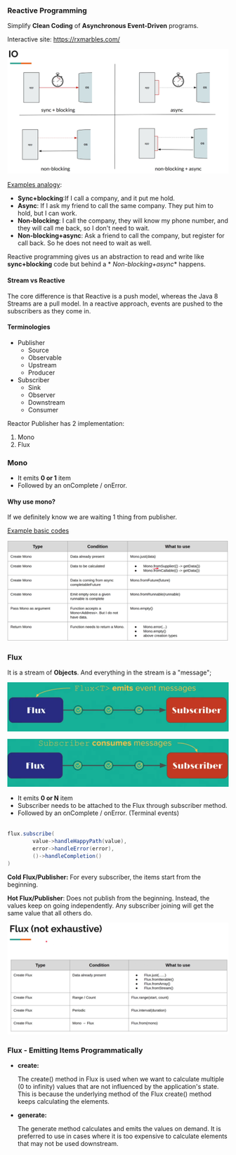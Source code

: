 ### Reactive Programming

Simplify **Clean Coding** of **Asynchronous Event-Driven** programs.

Interactive site: https://rxmarbles.com/

![img](../../../../../main/resources/reactive/img.png)

<u>Examples analogy</u>:

- **Sync+blocking**:If I call a company, and it put me hold.
- **Async**: If I ask my friend to call the same company. They put him to hold, but I can work.
- **Non-blocking**: I call the company, they will know my phone number, and they will call me back, so I don't need to
  wait.
- **Non-blocking+async**: Ask a friend to call the company, but register for call back. So he does not need to wait as
  well.

Reactive programming gives us an abstraction to read and write like **sync+blocking** code but behind a *
*Non-blocking+async** happens.

#### Stream vs Reactive

The core difference is that Reactive is a push model, whereas the Java 8 Streams are a pull model. In a reactive approach,
events are pushed to the subscribers as they come in.


#### Terminologies

- Publisher
    - Source
    - Observable
    - Upstream
    - Producer
- Subscriber
    - Sink
    - Observer
    - Downstream
    - Consumer

Reactor Publisher has 2 implementation:

1. Mono
2. Flux

### Mono

- It emits **0 or 1** item
- Followed by an onComplete / onError.

#### Why use mono?

If we definitely know we are waiting 1 thing from publisher.

[Example basic codes](r01mono)

![](../../../../resources/reactive/img_1.png)

### Flux

It is a stream of **Objects**. And everything in the stream is a "message";

![](../../../../resources/reactive/img_3.png)

![](../../../../resources/reactive/img_4.png)

- It emits **0 or N** item
- Subscriber needs to be attached to the Flux through subscriber method.
- Followed by an onComplete / onError. (Terminal events)

````java

flux.subscribe(
        value->handleHappyPath(value),
        error->handleError(error),
        ()->handleCompletion()
)

````

**Cold Flux/Publisher:** For every subscriber, the items start from the beginning.

**Hot Flux/Publisher**: Does not publish from the beginning. Instead, the values keep on going independently.
Any subscriber joining will get the same value that all others do.

![](../../../../resources/reactive/img_2.png)

### Flux - Emitting Items Programmatically

- **create:**

  The create() method in Flux is used when we want to calculate multiple (0 to infinity) values that are not influenced by the application's state. This is because the underlying method of the Flux create() method keeps calculating the elements.
- **generate:** 

  The generate method calculates and emits the values on demand. It is preferred to use in cases where it is too expensive to calculate elements that may not be used downstream.

